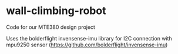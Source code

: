 # wall-climbing-robot
Code for our MTE380 design project  

Uses the bolderflight invensense-imu library for I2C connection with mpu9250 sensor (https://github.com/bolderflight/invensense-imu)